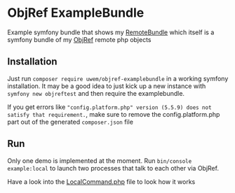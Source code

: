 # ObjRef ExampleBundle
Example symfony bundle that shows my [RemoteBundle](https://github.com/UweM/ObjRef-RemoteBundle) which
 itself is a symfony bundle of my [ObjRef](https://github.com/UweM/ObjRef) remote php objects

## Installation
Just run `composer require uwem/objref-examplebundle` in a working symfony installation.
It may be a good idea to just kick up a new instance with `symfony new objreftest` and then require the
examplebundle.

If you get errors like `"config.platform.php" version (5.5.9) does not satisfy that requirement.`,
make sure to remove the config.platform.php part out of the generated `composer.json` file
## Run
Only one demo is implemented at the moment. Run `bin/console example:local` to launch two processes that
talk to each other via ObjRef.

Have a look into the [LocalCommand.php](https://github.com/UweM/ObjRef-ExampleBundle/blob/master/Command/LocalCommand.php) file to look how it works

